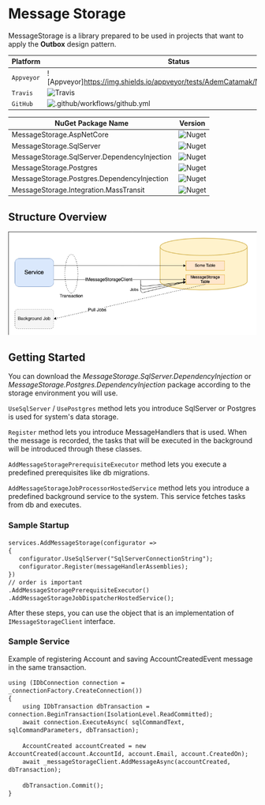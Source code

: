 # Message Storage

MessageStorage is a library prepared to be used in projects that want to apply the **Outbox** design pattern.

| Platform | Status |
| ------- | ----- |
| `Appveyor` | ![Appveyor]https://img.shields.io/appveyor/tests/AdemCatamak/MessageStorage |
| `Travis` | ![Travis](https://travis-ci.com/AdemCatamak/MessageStorage.svg?branch=master) |
| `GitHub` | ![.github/workflows/github.yml](https://github.com/AdemCatamak/MessageStorage/workflows/.github/workflows/github.yml/badge.svg?branch=master) |



| NuGet Package Name | Version |
| ------- | ----- |
| MessageStorage.AspNetCore | ![Nuget](https://img.shields.io/nuget/v/MessageStorage.AspNetCore.svg) | 
| MessageStorage.SqlServer | ![Nuget](https://img.shields.io/nuget/v/MessageStorage.SqlServer.svg) |
| MessageStorage.SqlServer.DependencyInjection | ![Nuget](https://img.shields.io/nuget/v/MessageStorage.SqlServer.DependencyInjection.svg) |
| MessageStorage.Postgres | ![Nuget](https://img.shields.io/nuget/v/MessageStorage.Postgres.svg) |
| MessageStorage.Postgres.DependencyInjection | ![Nuget](https://img.shields.io/nuget/v/MessageStorage.Postgres.DependencyInjection.svg) |
| MessageStorage.Integration.MassTransit | ![Nuget](https://img.shields.io/nuget/v/MessageStorage.Integration.MassTransit.svg) |

## Structure Overview

<img src="./Doc/MessageStorage.png" alt="message-storage structure overview">

## Getting Started

You can download the _MessageStorage.SqlServer.DependencyInjection_ or _MessageStorage.Postgres.DependencyInjection_ package
according to the storage environment you will use.

`UseSqlServer` / `UsePostgres` method lets you introduce SqlServer or Postgres is used for system's data storage.

`Register` method lets you introduce MessageHandlers that is used. When the message is recorded, the tasks that will be
executed in the background will be introduced through these classes.

`AddMessageStoragePrerequisiteExecutor` method lets you execute a predefined prerequisites like db migrations.

`AddMessageStorageJobProcessorHostedService` method lets you introduce a predefined background service to the system. This
service fetches tasks from db and executes.

### Sample Startup

 ```
 services.AddMessageStorage(configurator =>
 {
    configurator.UseSqlServer("SqlServerConnectionString");
    configurator.Register(messageHandlerAssemblies);
 })
 // order is important
 .AddMessageStoragePrerequisiteExecutor()
 .AddMessageStorageJobDispatcherHostedService();
 ```

After these steps, you can use the object that is an implementation of `IMessageStorageClient` interface.

### Sample Service

Example of registering Account and saving AccountCreatedEvent message in the same transaction.

```
using (IDbConnection connection = _connectionFactory.CreateConnection())
{
    using IDbTransaction dbTransaction = connection.BeginTransaction(IsolationLevel.ReadCommitted);
    await connection.ExecuteAsync( sqlCommandText, sqlCommandParameters, dbTransaction);

    AccountCreated accountCreated = new AccountCreated(account.AccountId, account.Email, account.CreatedOn); 
    await _messageStorageClient.AddMessageAsync(accountCreated, dbTransaction);

    dbTransaction.Commit();
}
```
